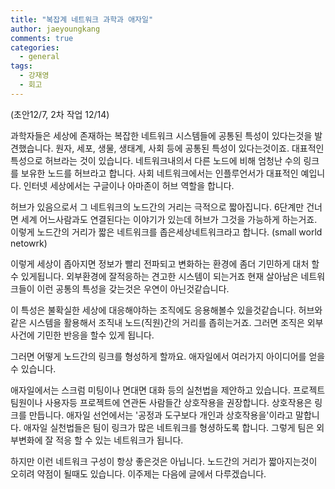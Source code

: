 ```yaml
---
title: "복잡계 네트워크 과학과 애자일"
author: jaeyoungkang
comments: true
categories:
  - general
tags:
  - 강재영
  - 회고
---
```


(초안12/7, 2차 작업 12/14)

과학자들은 세상에 존재하는 복잡한 네트워크 시스템들에 공통된 특성이 있다는것을 발견했습니다. 
원자, 세포, 생물, 생태계, 사회 등에 공통된 특성이 있다는것이죠.
대표적인 특성으로 허브라는 것이 있습니다. 
네트워크내의서 다른 노드에 비해 엄청난 수의 링크를 보유한 노드를 허브라고 합니다. 
사회 네트워크에서는 인플루언서가 대표적인 예입니다. 
인터넷 세상에서는 구글이나 아마존이 허브 역할을 합니다. 

허브가 있음으로서 그 네트워크의 노드간의 거리는 극적으로 짧아집니다. 
6단계만 건너면 세계 어느사람과도 연결된다는 이야기가 있는데 허브가 그것을 가능하게 하는거죠.
이렇게 노드간의 거리가 짧은 네트워크를 좁은세상네트워크라고 합니다. (small world netowrk)

이렇게 세상이 좁아지면 정보가 빨리 전파되고 변화하는 환경에 좀더 기민하게 대처 할 수 있게됩니다.
외부환경에 잘적응하는 견고한 시스템이 되는거죠
현재 살아남은 네트워크들이 이런 공통의 특성을 갖는것은 우연이 아닌것같습니다. 

이 특성은 불확실한 세상에 대응해야하는 조직에도 응용해볼수 있을것같습니다. 
허브와 같은 시스템을 활용해서 조직내 노드(직원)간의 거리를 좁히는거죠.
그러면 조직은 외부 사건에 기민한 반응을 할수 있게 됩니다. 

그러면 어떻게 노드간의 링크를 형성하게 할까요.
애자일에서 여러가지 아이디어를 얻을 수 있습니다. 

애자일에서는 스크럼 미팅이나 면대면 대화 등의 실천법을 제안하고 있습니다. 
프로젝트 팀원이나 사용자등 프로젝트에 연관돈 사람들간 상호작용을 권장합니다. 
상호작용은 링크를 만듭니다. 
애자일 선언에서는 '공정과 도구보다 개인과 상호작용을'이라고 말합니다. 
애자일 실천법들은 팀이 링크가 많은 네트워크를 형셩하도록 합니다. 
그렇게 팀은 외부변화에 잘 적응 할 수 있는 네트워크가 됩니다. 

하지만 이런 네트워크 구성이 항상 좋은것은 아닙니다. 
노드간의 거리가 짧아지는것이 오히려 약점이 될때도 있습니다. 
이주제는 다음에 글에서 다루겠습니다. 